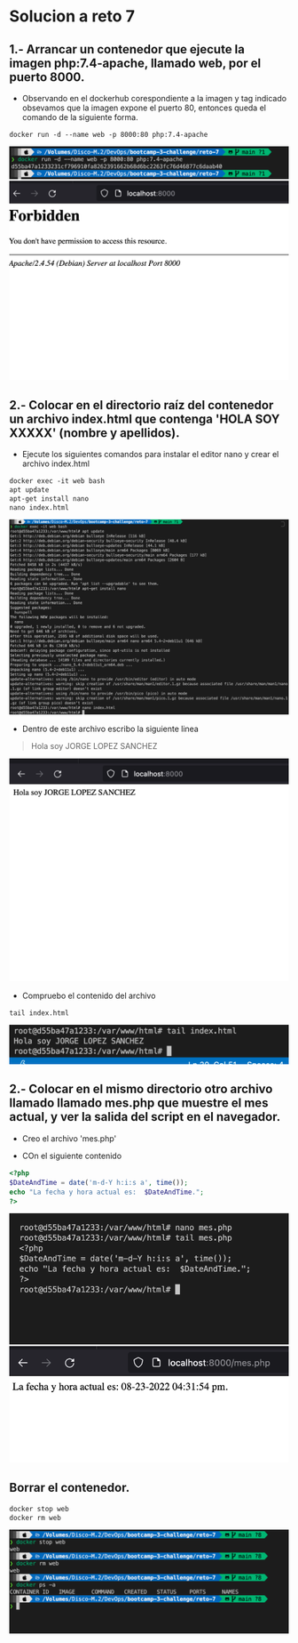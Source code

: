 # Solucion a reto 7

## 1.- Arrancar un contenedor que ejecute la imagen php:7.4-apache, llamado web, por el puerto 8000.

- Observando en el dockerhub corespondiente a la imagen y tag indicado obsevamos que la imagen expone el puerto 80, entonces queda el comando de la siguiente forma.

```
docker run -d --name web -p 8000:80 php:7.4-apache
```

![ejecucion de docker](../assets/screenshotReto7-1.png)
![acceso a la paguina](../assets/screenshotReto7-2.png)

## 2.- Colocar en el directorio raíz del contenedor un archivo index.html que contenga 'HOLA SOY XXXXX' (nombre y apellidos).

- Ejecute los siguientes comandos para instalar el editor nano y crear el archivo index.html

```
docker exec -it web bash
apt update
apt-get install nano
nano index.html
```

![acceso a la paguina](../assets/screenshotReto7-3.png)

- Dentro de este archivo escribo la siguiente linea

> Hola soy JORGE LOPEZ SANCHEZ

![acceso a la paguina](../assets/screenshotReto7-4.png)

- Compruebo el contenido del archivo

```
tail index.html
```

![acceso a la paguina](../assets/screenshotReto7-5.png)

## 2.- Colocar en el mismo directorio otro archivo llamado llamado mes.php que muestre el mes actual, y ver la salida del script en el navegador.

- Creo el archivo 'mes.php'

- COn el siguiente contenido

```php
<?php
$DateAndTime = date('m-d-Y h:i:s a', time());
echo "La fecha y hora actual es:  $DateAndTime.";
?>
```

![comandos](../assets/screenshotReto7-6.png)
![evidencia](../assets/screenshotReto7-7.png)

## Borrar el contenedor.

```
docker stop web
docker rm web
```

![evidencia](../assets/screenshotReto7-8.png)
